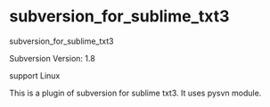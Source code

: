 # subversion_for_sublime_txt3
subversion_for_sublime_txt3

Subversion Version: 1.8

support Linux

This is a plugin of subversion for sublime txt3. 
It uses pysvn module.

